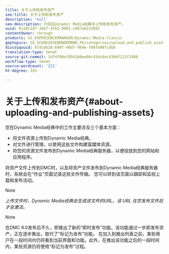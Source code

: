 ```yaml
---
title: 关于上传和发布资产
seo-title: 关于上传和发布资产
description: 'null'
seo-description: 介绍在Dynamic Media经典中上传和发布资产。
uuid: 01a9c2d7-16bf-4fb2-9001-cb07a6233692
contentOwner: rbrough
products: SG_EXPERIENCEMANAGER/Dynamic-Media-Classic
geptopics: SG_SCENESEVENONDEMAND_PK/categories/upload_and_publish_assets
discoiquuid: 47dcbb26-b90f-40d7-964e-f08fe98fcdbb
translation-type: tm+mt
source-git-commit: 1df4f88ef856160ee06c43dc6ec430df122f2408
workflow-type: tm+mt
source-wordcount: '221'
ht-degree: 35%

---
```



# 关于上传和发布资产{#about-uploading-and-publishing-assets}

您在Dynamic Media经典中的工作主要涉及三个基本方面：

* 将文件资源上传到Dynamic Media经典。
* 对文件进行管理，以使用这些文件构建富媒体资源。
* 将您的资源文件发布到Dynamic Media经典服务器，以便投放到您的网站和应用程序。

将资产文件上传到DMC时，以及将资产文件发布到Dynamic Media经典服务器时，系统会在“作业”页面记录这些文件传输。 您可以转到该页面以跟踪和监视上载和发布活动。

>[!NOTE]
>
>*上传文件时，Dynamic Media经典会生成该文件的URL。该 URL 在您发布文件后才会激活。*

>[!NOTE]
>
>在DMC 6.0发布后不久，即推出了新的“即时发布”功能。该功能通过一步即发布资产，正在逐步推出，取代了“标记为发布”功能。 在加入到推出列表之前，某些用户在一段时间内仍将看到当前界面和功能。此外，在推出该功能之后的一段时间内，某些资源仍将使用“标记为发布”过程。
